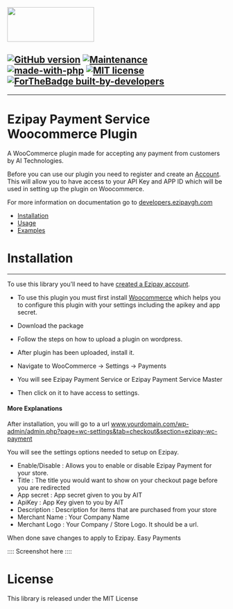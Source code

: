 <img src="https://www.Ezipaygh.com/assets/img/Ezipay-logo.png" data-canonical-src="https://www.Ezipaygh.com/assets/img/Ezipay-logo.png" width="200" height="80" />

[![GitHub version](https://d25lcipzij17d.cloudfront.net/badge.svg?id=gh&type=6&v=1.0&x2=0)](https://github.com/aneteyshamz/woocommerce-Ezipay-payment-service)
[![Maintenance](https://img.shields.io/badge/Maintained%3F-yes-green.svg)](https://github.com/aneteyshamz/woocommerce-Ezipay-payment-service)
[![made-with-php](https://img.shields.io/badge/Made%20with-PHP-1f425f.svg)](https://www.php.net/)
[![MIT license](https://img.shields.io/badge/License-MIT-blue.svg)](https://github.com/aneteyshamz/woocommerce-Ezipay-payment-service)
[![ForTheBadge built-by-developers](http://ForTheBadge.com/images/badges/built-by-developers.svg)](https://www.Ezipaygh.com/)
---------------------------------------------------------------------------
---------------------------------------------------------------------------
# Ezipay Payment Service Woocommerce Plugin
A WooCommerce plugin made for accepting any payment from customers by AI Technologies.

Before you can use our plugin you need to register and create an [Account](https://ezipaygh.com). This will allow you to have access to your API Key and APP ID which will be used in setting up the plugin on Woocommerce.

For more information on documentation go to [developers.ezipaygh.com](https://developers.ezipaygh.com/)

 * [Installation](#installation)
 * [Usage](#usage)
 * [Examples](#examples)
 
# Installation
------------

To use this library you'll need to have [created a Ezipay account](https://ezipaygh.com). 

* To use this plugin you must first install [Woocommerce](https://wordpress.org/plugins/woocommerce/) which helps you to configure this plugin with your settings including the apikey and app secret.

* Download the package
* Follow the steps on how to upload a plugin on wordpress.
* After plugin has been uploaded, install it.
* Navigate to WooCommerce -> Settings -> Payments
* You will see Ezipay Payment Service or Ezipay Payment Service Master
* Then click on it to have access to settings. 


#### More Explanations

After installation, you will go to a url www.yourdomain.com/wp-admin/admin.php?page=wc-settings&tab=checkout&section=ezipay-wc-payment

You will see the settings options needed to setup on Ezipay.

* Enable/Disable : Allows you to enable or disable Ezipay Payment for your store.
* Title : The title you would want to show on your checkout page before you are redirected
* App secret : App secret given to you by AIT 
* ApiKey : App Key given to you by AIT 
* Description : Description for items that are purchased from your store
* Merchant Name : Your Company Name
* Merchant Logo : Your Company / Store Logo. It should be a url. 

When done save changes to apply to Ezipay. Easy Payments


:::: Screenshot here ::::



# License
This library is released under the MIT License
